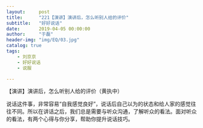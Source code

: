 ```yaml
---
layout:     post
title:      "221【演讲】演讲后，怎么听别人给的评价"
subtitle:   "好好说话"
date:       2019-04-05 00:00:00
author:     "于磊"
header-img: "img/EQ/03.jpg"
catalog: true
tags:
    - 刘京京
    - 好好说话
    - 说服

---
```


【演讲】演讲后，怎么听别人给的评价（黄执中）

 

说话这件事，非常容易“自我感觉良好”，说话后自己以为的状态和给人家的感觉往往不同。所以在讲话之后，我们总是需要与听众沟通，了解听众的看法。面对听众的看法，有两个心得与你分享，帮助你提升说话技巧。